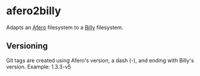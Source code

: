 # afero2billy
Adapts an [Afero](https://github.com/spf13/afero) filesystem to a [Billy](https://github.com/go-git/go-billy) filesystem.

## Versioning
Git tags are created using Afero's version, a dash (-), and ending with Billy's version. Example: 1.3.3-v5

